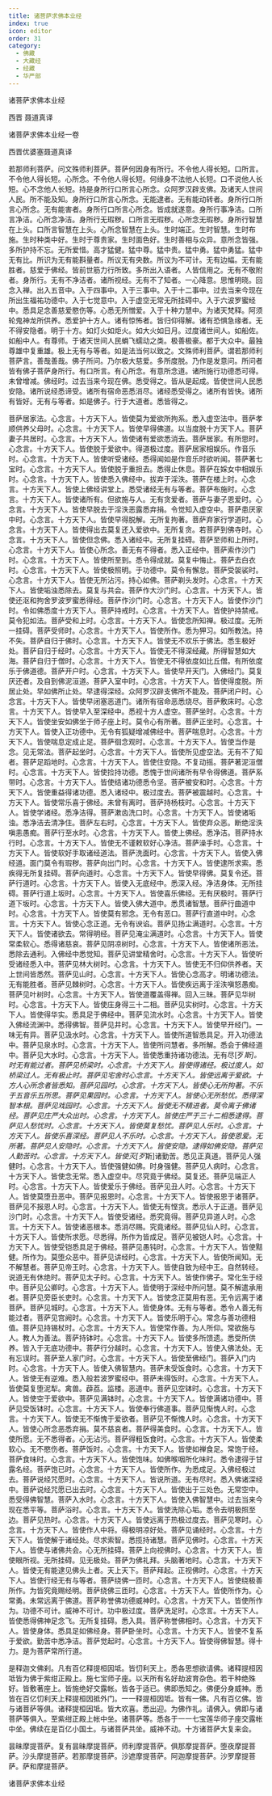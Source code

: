 ```yaml
---
title: 诸菩萨求佛本业经
index: true
icon: editor
order: 31
category:
  - 佛藏
  - 大藏经
  - 经藏
  - 华严部
---
```


  诸菩萨求佛本业经  

西晋 聂道真译  

诸菩萨求佛本业经一卷  

西晋优婆塞聂道真译  

若那师利菩萨。问文殊师利菩萨。菩萨何因身有所行。不令他人得长短。口所言。不令他人得长短。心所念。不令他人得长短。何缘身不法他人长短。口不说他人长短。心不念他人长短。持是身所行口所言心所念。众阿罗汉辟支佛。及诸天人世间人民。所不能及知。身所行口所言心所念。无能逮者。无有能动转者。身所行口所言心所念。无有能害者。身所行口所言心所念。皆成就遂意。身所行事净洁。口所言净洁。心所念净洁。身所行无瑕秽。口所言无瑕秽。心所念无瑕秽。身所行智慧在上头。口所言智慧在上头。心所念智慧在上头。生时端正。生时智慧。生时布施。生时种类中好。生时于尊贵家。生时面色好。生时善相与众异。意所念皆强。多所护持不忘。无所爱惜。高才猛健。猛中尊。猛中贵。猛中勇。猛中勇猛。猛中无有比。所识为无有能斟量者。所议无有央数。所议为不可计。无有边幅。无有能胜者。慈爱于佛经。皆前世筋力行所致。多所出入语者。人皆信用之。无有不敬附者。身所行。无有不净洁者。诸所视经。无有不了知者。一心降意。思惟明晓。回念入禅。出入五音中。入于四事中。入于三事中。入于十二事中。过去当来今现在所出生福祐功德中。入于七觉意中。入于虚空无常无所挂碍中。入于六波罗蜜经中。悉具足念善慈爱愍伤等。心悉无所憎爱。入于十种力慧中。为诸天梵释。阿须轮鬼神龙所供养。悉爱护十方人。诸有惊怖者。皆归仰得解。诸有恐惧急缘者。无不得安隐者。明于十方。如灯火如炬火。如大火如日月。过度诸世间人。如船佐。如船中人。有尊师。于诸天世间人民蜎飞蠕动之类。极善极豪。都于大众中。最独尊雄中复重雄。极上无有与等者。如是法当何以致之。文殊师利菩萨。谓若那师利菩萨言。善哉善哉。佛子所问。乃尔极大慈爱。多所度脱。乃作是发意问。所问者皆有佛子菩萨身所行。有口所言。有心所念。有意所念道。诸所施行功德悉可得。未曾增减。佛经时。过去当来今现在佛。悉受得之。皆从是起成。皆使世间人民悉安隐。诸所说经悉谛受。诸所有宿命恶悉消尽。诸经悉受得之。诸所有皆快。诸所有皆好。无有与等者。如是佛子。行于大道者。悉皆得之。  

菩萨居家法。心念言。十方天下人。皆使莫为爱欲所拘系。悉入虚空法中。菩萨孝顺供养父母时。心念言。十方天下人。皆使早得佛道。以当度脱十方天下人。菩萨妻子共居时。心念言。十方天下人。皆使诸有爱欲悉消去。菩萨居家。有所思时。心念言。十方天下人。皆使脱于爱欲中。得道极过度。菩萨居家相娱乐。作音乐时。心念言。十方天下人。皆使听受诸经。悉得闻如是作音乐时欲听闻。菩萨著七宝时。心念言。十方天下人。皆使脱于重担去。悉得止休息。菩萨在婇女中相娱乐时。心念言。十方天下人。皆使悉入佛经中。拔弃于淫泆。菩萨在楼上时。心念言。十方天下人。皆使上佛经讲堂上。悉受诸经无有与等者。菩萨布施时。心念言。十方天下人。皆使诸所有。但欲施与人。无有贪爱者。菩萨与妻子恩爱时。心念言。十方天下人。皆使早脱去于淫泆恶露悉弃捐。令觉知入虚空中。菩萨患厌家中时。心念言。十方天下人。皆使早得脱解。无所复拘著。菩萨弃家行学道时。心念言。十方天下人。皆使得出去莫复还入爱欲中。无所复贪。若菩萨到佛寺时。心念言。十方天下人。皆使但念佛。悉入诸经中。无所复挂碍。菩萨至师和上所时。心念言。十方天下人。皆使心所念。善无有不得者。悉入正经中。菩萨索作沙门时。心念言。十方天下人。皆使所至到。悉令得成就。莫复中悔止。菩萨去白衣时。心念言。十方天下人。皆使极照明。于功德中。莫令有懈怠。菩萨受袈裟时。心念言。十方天下人。皆使无所沾污。持心如佛。菩萨剃头发时。心念言。十方天下人。皆使垢浊悉除去。莫复与共会。菩萨作大沙门时。心念言。十方天下人。皆使还沤和拘舍罗波罗蜜悉得经。菩萨作沙门时。心念言。十方天下人。皆使作沙门时。令如佛悉度十方天下人。菩萨持戒时。心念言。十方天下人。皆使护持禁戒。莫令犯如法。菩萨受和上时。心念言。十方天下人。皆使念所知禅。极过度。无所一挂碍。菩萨受师时。心念言。十方天下人。皆使所作。悉为狎习。如所教法。持不失。菩萨自归于佛时。心念言。十方天下人。皆使无不欢乐于佛法。悉生极好处。菩萨自归于经时。心念言。十方天下人。皆使无不得深经藏。所得智慧如大海。菩萨自归于僧时。心念言。十方天下人。皆使无不得依度如比丘僧。有所依度乐于佛道德。菩萨开户时。心念言。十方天下人。皆使早开天门。入佛经门。莫复厌还者。及自到佛泥洹道。菩萨入室中时。心念言。十方天下人。皆使得度脱。所居止处。早如佛所止处。早逮得深经。众阿罗汉辟支佛所不能及。菩萨闭户时。心念言。十方天下人。皆使早闭塞恶道门。诸所有宿命恶悉烧尽。菩萨敷床时。心念言。十方天下人。皆使早入至深经中。悉视十方人虚空。菩萨坐时。心念言。十方天下人。皆使坐安如佛坐于师子座上时。莫令心有所著。菩萨正坐时。心念言。十方天下人。皆使入正功德中。无令有狐疑增减佛经中。菩萨喘息时。心念言。十方天下人。皆使喘息定成止足。菩萨徊念观时。心念言。十方天下人。皆使当作是念。见无常法。菩萨起坐时。心念言。十方天下人。皆使所见虚空法。无有不了知者。菩萨足蹈地时。心念言。十方天下人。皆使住安隐。不复动摇。菩萨著泥洹僧时。心念言。十方天下人。皆使捡持功德。悉愧于世间诸所有早令得佛道。菩萨系带时。心念言。十方天下人。皆使结诸功德悉令坚。菩萨被安和时。心念言。十方天下人。皆使重益得诸功德。悉入诸经中。极过度去。菩萨被震越时。心念言。十方天下人。皆使常乐喜于佛经。未曾有离时。菩萨持杨枝时。心念言。十方天下人。皆使学诸经。悉净洁得。菩萨漱齿洗口时。心念言。十方天下人。皆使诸垢浊。悉净洁去清净住。菩萨左右时。心念言。十方天下人。皆使弃众恶。断绝淫泆嗔恚愚痴。菩萨行至水时。心念言。十方天下人。皆使上佛经。悉净洁。菩萨持水行时。心念言。十方天下人。皆使无不谨敕软好心净洁。菩萨澡手时。心念言。十方天下人。皆使软好手取诸经道法。菩萨洗面时。心念言。十方天下人。皆使入佛经道。面门莫令有瑕秽。菩萨向出门时。心念言。十方天下人。皆使逮所求索。悉疾得无所复挂碍。菩萨向道时。心念言。十方天下人。皆使早得佛。莫复令还。菩萨行道时。心念言。十方天下人。皆使入无底经中。悉深入经。净洁身体。无所挂碍。菩萨行道上坂时。心念言。十方天下人。皆使喜乐佛经。无有厌极时。菩萨行道下坂时。心念言。十方天下人。皆使入佛大道中。悉贯诸智慧。菩萨行曲道中时。心念言。十方天下人。皆使莫有邪念。无令有恶口。菩萨行直道中时。心念言。十方天下人。皆使心念正道。无令有谀谄。菩萨见扬尘满道时。心念言。十方天下人。皆使诸欲去。常得明经。菩萨见淹尘满道时。心念言。十方天下人。皆使常柔软心。悉得诸慈哀。菩萨见阴凉树时。心念言。十方天下人。皆使诸所恶法。悉除去通利。入佛经中悉觉知。菩萨见讲堂精舍时。心念言。十方天下人。皆使听受诸经悉入中。菩萨见林大树时。心念言。十方天下人。皆使无不归仰供养者。天上世间皆悉然。菩萨见山时。心念言。十方天下人。皆使心念高才。明诸功德法。无有能胜者。菩萨见棘树时。心念言。十方天下人。皆使疾远离于淫泆嗔怒愚痴。菩萨见叶树时。心念言。十方天下人。皆使道覆盖得禅。回入三昧。菩萨见华树时。心念言。十方天下人。皆使庄身得三十二相。菩萨见实树时。心念言。十方天下人。皆使得华实。悉具足于佛经中。菩萨见流水时。心念言。十方天下人。皆使入佛经流渊中。悉得佛智。菩萨见井时。心念言。十方天下人。皆使早开经门。一味无有异。菩萨见汲水时。心念言。十方天下人。皆使所道智悉具足。开入功德法中。菩萨见泉水时。心念言。十方天下人。皆使所问慧者。多所解。悉会于佛经道中。菩萨见大水时。心念言。十方天下人。皆使悉重持诸功德法。无有尽[歹*斯]。时无有能过者。菩萨见桥梁时。心念言。十方天下人。皆使得诸经。极过度人。如桥梁过人。无有极止时。菩萨见宅舍时心念言。十方天下人。皆使远离于爱欲。十方人心所念者皆悉知。菩萨见园时。心念言。十方天下人。皆使心无所拘著。不乐于五音乐五所思。菩萨见果园时。心念言。十方天下人。皆使心无所愁忧。悉得深智本根。菩萨见戏园时。心念言。十方天下人。皆使无不精进者。莫令离于佛诸经。菩萨见庄严大众出时。心念言。十方天下人。皆使庄严于三十二相悉逮得。菩萨见人愁忧时。心念言。十方天下人。皆使莫复愁忧。菩萨见人乐时。心念言。十方天下人。皆使乐喜深经。菩萨见人不乐时。心念言。十方天下人。皆使恩爱。无所著。菩萨见人安隐时。心念言。十方天下人。皆使安隐。逮得如佛安隐。菩萨见人勤苦时。心念言。十方天下人。皆使灭[歹*斯]诸勤苦。悉见正真道。菩萨见人强健时。心念言。十方天下人。皆使强健如佛。时身强健。菩萨见人病时。心念言。十方天下人。皆使念无常。悉入虚空中。尽究竟于佛经。莫复还。菩萨见端正人时。心念言。十方天下人。皆使爱乐于佛经。菩萨见丑人时。心念言。十方天下人。皆使莫堕丑恶中。菩萨见报恩时。心念言。十方天下人。皆使报恩于诸菩萨。菩萨见不报恩人时。心念言。十方天下人。皆使无有悭贪。悉示人于正道。菩萨见沙门时。心念言。十方天下人。皆使受诸经。悉究竟得。菩萨见异道人时。心念言。十方天下人。皆使诸恶根本。悉消尽赐。究竟诸经。菩萨见仙人时。心念言。十方天下人。皆使所求愿。尽悉得。所作为皆成足。菩萨见被铠人时。心念言。十方天下人。皆使受铠悉具足于佛经。菩萨见愚钝时。心念言。十方天下人。皆使黠健。所作为。莫堕众恶中。菩萨见讲经时。心念言。十方天下人。皆使所闻知。无不解慧者。菩萨见帝王时。心念言。十方天下人。皆使自致为经中王。自然转经。说道无有休绝时。菩萨见太子时。心念言。十方天下人。皆使作佛子。常化生于经中。菩萨见公卿时。心念言。十方天下人。皆使明于深经中所问慧。莫不解遣承用者。菩萨见旁臣长吏时。心念言。十方天下人。皆使念正莫用有恶。无令远离于诸菩萨。菩萨见城时。心念言。十方天下人。皆使身体。无有与等者。悉令人善无有能过者。菩萨见宫阙时。心念言。十方天下人。皆使乐明于心。常念与善功德相值。菩萨见持锡杖时。心念言。十方天下人。皆使常作善。为人所仰。常欲施与人。教人为善法。菩萨持钵时。心念言。十方天下人。皆使多所馈遗。悉受所供养。皆入于无底功德中。菩萨行分越时。心念言。十方天下人。皆使入佛法处。无有忘误时。菩萨至人家门时。心念言。十方天下人。皆使至佛经门。菩萨入门内时。心念言。十方天下人。皆使入佛智慧内。菩萨未受饭食时。心念言。十方天下人。皆使无有逆难。悉入般若波罗蜜经中。菩萨未得饭时。心念言。十方天下人。皆使莫复堕泥犁。禽兽。薜荔。监楼。恶道中。菩萨见空钵时。心念言。十方天下人。皆使空于爱欲中。菩萨见满钵时。心念言。十方天下人。皆使满诸功德中。菩萨见受饭钵时。心念言。十方天下人。皆使奉行佛道事。菩萨见惭愧人时。心念言。十方天下人。皆使无不惭愧于爱欲者。菩萨见不惭愧人时。心念言。十方天下人。皆使心所念恶悉弃捐。莫不慈哀者。菩萨得美食时。心念言。十方天下人。皆使所愿。无不悉得者。心无沾污。菩萨得粗饭食时。心念言。十方天下人。皆使柔软心。无不愍伤者。菩萨饭时。心念言。十方天下人。皆使如禅食足。常饱于经。菩萨食味时。心念言。十方天下人。皆使饱味。如佛喉咽所化味时。悉令逮得于甘露名经。菩萨饱已时。心念言。十方天下人。皆使所作。为悉成足。入佛经极过去。菩萨说经咒愿时。心念言。十方天下人。皆说所道。无有尽时。悉入佛诸深经中。菩萨说经咒愿已出去时。心念言。十方天下人。皆使出于三处色。无常空中。悉受得佛智慧。菩萨入水时。心念言。十方天下人。皆使入佛智慧中。过去当来今现在悉平等。菩萨浴时。心念言。十方天下人。皆使洗除心垢。悉令去明极照至边。菩萨见热时。心念言。十方天下人。皆使远离于热极过度去。菩萨见寒时。心念言。十方天下人。皆使作人中将。得极明凉好处。菩萨见诵经时。心念言。十方天下人。皆使解于诸经处。尽求索智。悉揽持诸慧。菩萨见佛时。心念言。十方天下人。皆使与诸佛共会。心无所挂碍。菩萨上向视佛时。心念言。十方天下人。皆使眼所视。无所挂碍。见无极处。菩萨为佛礼拜。头脑著地时。心念言。十方天下人。皆使无有能逮见佛头上者。天上天下。菩萨拜起。正视佛时。心念言。十方天下人。皆使行经无有与等者。菩萨绕佛一匝时。心念言。十方天下人。皆使绕极善所作。为皆究竟赐经明。菩萨绕佛三匝时。心念言。十方天下人。皆使所作为。心常勇。未常远离于佛道。菩萨称誉佛功德威神时。心念言。十方天下人。皆使所作为。功德不可计。威神不可计。功中极过度。菩萨洗足时。心念言。十方天下人。皆使悉得佛神足念飞。无所复挂碍。悉入具。菩萨称誉佛相时。心念言。十方天下人。皆使身体。悉具足如佛经身。菩萨卧坐时。心念言。十方天下人。皆使不复系于爱欲。勤苦中悉净洁。菩萨觉起时。心念言。十方天下人。皆使得佛智慧。得十力。是为菩萨常所行道。  

是释迦文佛刹。凡有百亿释提桓因坻。皆忉利天上。悉各思想欲请佛。诸释提桓因坻皆为佛于紫绀正殿上。施七宝师子座。以天所有名好劫波育杂色。若干种绝殊好。皆敷著座上。皆施绝好交露帐。皆各于适已。佛即悉知之。佛便分身威神。悉皆在百亿忉利天上释提桓因抵外门。一一释提桓因坻。皆有一佛。凡有百亿佛。皆与诸菩萨等俱。诸释提桓因坻。皆大欢喜。悉出迎。为佛作礼。请佛入。佛即与诸菩萨等俱入。至紫绀正殿上帐中坐。诸菩萨等。悉各于一一七宝莲华师子座交露帐中坐。佛续在是百亿小国土。与诸菩萨共坐。威神不动。十方诸菩萨大复来会。  

昙昧摩提菩萨。复有昙昧摩提菩萨。师利摩提菩萨。俱那摩提菩萨。堕夜摩提菩萨。沙头摩提菩萨。若那摩提菩萨。沙遮摩提菩萨。阿迦摩提菩萨。沙罗摩提菩萨。萨和摩提菩萨。  

诸菩萨求佛本业经  
